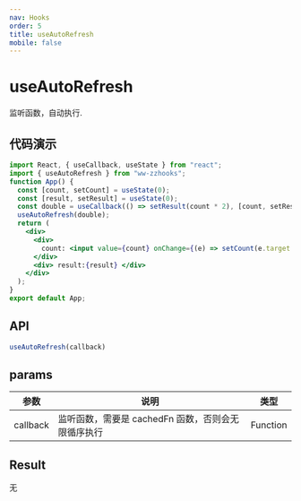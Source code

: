 ```yaml
---
nav: Hooks
order: 5
title: useAutoRefresh
mobile: false
---
```

# useAutoRefresh

监听函数，自动执行.

## 代码演示

```jsx
import React, { useCallback, useState } from "react";
import { useAutoRefresh } from "ww-zzhooks";
function App() {
  const [count, setCount] = useState(0);
  const [result, setResult] = useState(0);
  const double = useCallback(() => setResult(count * 2), [count, setResult]);
  useAutoRefresh(double);
  return (
    <div>
      <div>
        count: <input value={count} onChange={(e) => setCount(e.target.value)} />
      </div>
      <div> result:{result} </div>
    </div>
  );
}
export default App;

```

## API

```js
useAutoRefresh(callback)
```

## params

| 参数     | 说明                                               | 类型     |
| -------- | -------------------------------------------------- | -------- |
| callback | 监听函数，需要是 cachedFn 函数，否则会无限循序执行 | Function |

## Result

无

